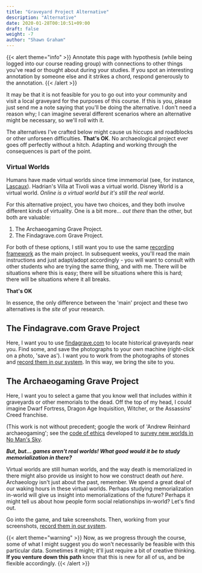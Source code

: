 ```yaml
---
title: "Graveyard Project Alternative"
description: "Alternative"
date: 2020-01-28T00:10:51+09:00
draft: false
weight: -7
author: "Shawn Graham"
---
```

{{< alert theme="info" >}}
Annotate this page with hypothesis (while being logged into our course reading group) with connections to other things you've read or thought about during your studies. If you spot an interesting annotation by someone else and it strikes a chord, respond generously to the annotation.
{{< /alert >}}

It may be that it is not feasible for you to go out into your community and visit a local graveyard for the purposes of this course. If this is you, please just send me a note saying that you'll be doing the alternative. I don't need a reason why; I can imagine several different scenarios where an alternative might be necessary, so we'll roll with it.

The alternatives I've crafted below might cause us hiccups and roadblocks or other unforseen difficulties. **That's OK**. No archaeological project ever goes off perfectly without a hitch. Adapting and working through the consequences is part of the point.

### Virtual Worlds

Humans have made virtual worlds since time immemorial (see, for instance, [Lascaux](https://archeologie.culture.fr/lascaux/en)). Hadrian's Villa at Tivoli was a virtual world. Disney World is a virtual world. _Online is a virtual world but it's still the real world_.

For this alternative project, you have two choices, and they both involve different kinds of virtuality. One is a bit more... _out there_ than the other, but both are valuable:

1. The Archaeogaming Grave Project.
2. The Findagrave.com Grave Project.

For both of these options, I still want you to use the same [recording framework](/week/2/kobotoolbox) as the main project. In subsequent weeks, you'll read the main instructions and just adapt/adopt accordingly - you will want to consult with other students who are trying the same thing, and with me. There will be situations where this is easy; there will be situations where this is hard; there will be situations where it all breaks.

**That's OK**

In essence, the only difference between the 'main' project and these two alternatives is the _site_ of your research.

## The Findagrave.com Grave Project

Here, I want you to use [findagrave.com](https://findagrave.com) to locate historical graveyards near you. Find some, and save the photographs to your own machine (right-click on a photo, 'save as'). I want you to work from the photographs of stones and [record them in our system](/week/2/do-the-project). In this way, we bring the site to you.

## The Archaeogaming Grave Project

Here, I want you to select a game that you know well that includes within it graveyards or other memorials to the dead. Off the top of my head, I could imagine Dwarf Fortress, Dragon Age Inquisition, Witcher, or the Assassins' Creed franchise.

(This work is not without precedent; google the work of 'Andrew Reinhard archaeogaming'; see the [code of ethics](https://archaeogaming.com/2016/07/15/no-mans-sky-archaeological-survey-code-of-ethics/) developed to [survey new worlds in No Man's Sky](https://archaeologydataservice.ac.uk/blog/2019/09/no-mans-sky/).

**_But, but... games aren't real worlds! What good would it be to study memorialization in there?_**

Virtual worlds are still human worlds, and the way death is memorialized in there might also provide us insight to how we construct death _out here_. Archaeology isn't just about the past, remember. We spend a great deal of our waking hours in these virtual worlds. Perhaps studying memorialization in-world will give us insight into memorializations of the future? Perhaps it might tell us about how people form social relationships in-world? Let's find out.

Go into the game, and take screenshots. Then, working from your screenshots, [record them in our system](/week/2/do-the-project).

{{< alert theme="warning" >}}
Now, as we progress through the course, some of what I might suggest you do won't necessarily be feasible with this particular data. Sometimes it might; it'll just require a bit of creative thinking. **If you venture down this path** know that this is new for all of us, and be flexible accordingly.
{{< /alert >}}
